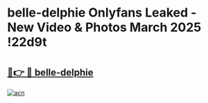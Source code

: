 # belle-delphie Onlyfans Leaked - New Video & Photos March 2025 !22d9t

# <h2><a href="https://a45pmo.iuczelnia.edu.pl?title=belle-delphie&ref=22d9t">🔗👉 🔴 belle-delphie</a></h2>

[![acn](https://github.com/user-attachments/assets/0f9c940e-d8b0-45ae-aac7-cd30a18b3e1c)](https://a45pmo.iuczelnia.edu.pl?title=belle-delphie&ref=22d9t)

